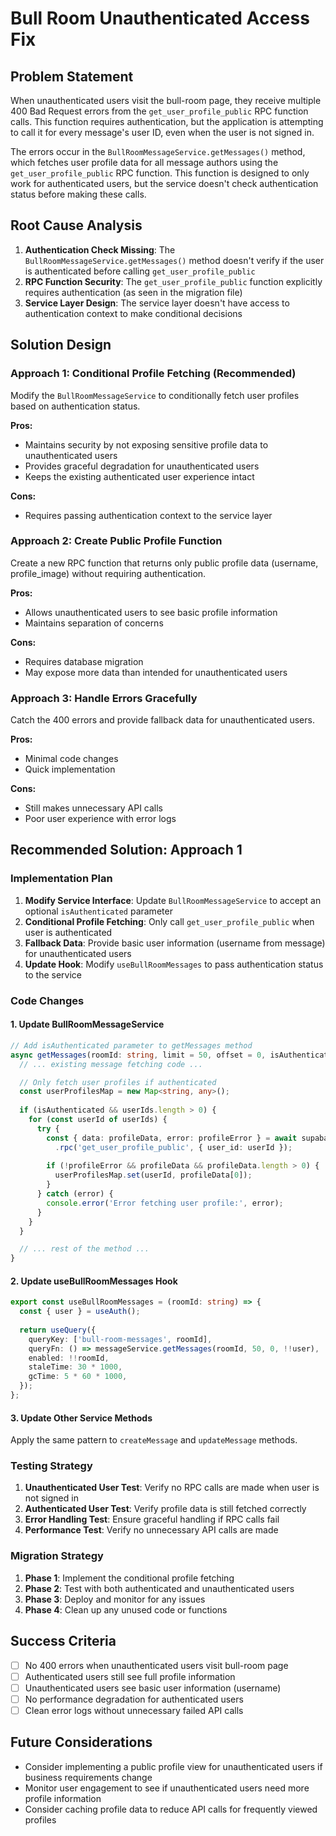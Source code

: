 # Bull Room Unauthenticated Access Fix

## Problem Statement

When unauthenticated users visit the bull-room page, they receive multiple 400 Bad Request errors from the `get_user_profile_public` RPC function calls. This function requires authentication, but the application is attempting to call it for every message's user ID, even when the user is not signed in.

The errors occur in the `BullRoomMessageService.getMessages()` method, which fetches user profile data for all message authors using the `get_user_profile_public` RPC function. This function is designed to only work for authenticated users, but the service doesn't check authentication status before making these calls.

## Root Cause Analysis

1. **Authentication Check Missing**: The `BullRoomMessageService.getMessages()` method doesn't verify if the user is authenticated before calling `get_user_profile_public`
2. **RPC Function Security**: The `get_user_profile_public` function explicitly requires authentication (as seen in the migration file)
3. **Service Layer Design**: The service layer doesn't have access to authentication context to make conditional decisions

## Solution Design

### Approach 1: Conditional Profile Fetching (Recommended)

Modify the `BullRoomMessageService` to conditionally fetch user profiles based on authentication status.

**Pros:**
- Maintains security by not exposing sensitive profile data to unauthenticated users
- Provides graceful degradation for unauthenticated users
- Keeps the existing authenticated user experience intact

**Cons:**
- Requires passing authentication context to the service layer

### Approach 2: Create Public Profile Function

Create a new RPC function that returns only public profile data (username, profile_image) without requiring authentication.

**Pros:**
- Allows unauthenticated users to see basic profile information
- Maintains separation of concerns

**Cons:**
- Requires database migration
- May expose more data than intended for unauthenticated users

### Approach 3: Handle Errors Gracefully

Catch the 400 errors and provide fallback data for unauthenticated users.

**Pros:**
- Minimal code changes
- Quick implementation

**Cons:**
- Still makes unnecessary API calls
- Poor user experience with error logs

## Recommended Solution: Approach 1

### Implementation Plan

1. **Modify Service Interface**: Update `BullRoomMessageService` to accept an optional `isAuthenticated` parameter
2. **Conditional Profile Fetching**: Only call `get_user_profile_public` when user is authenticated
3. **Fallback Data**: Provide basic user information (username from message) for unauthenticated users
4. **Update Hook**: Modify `useBullRoomMessages` to pass authentication status to the service

### Code Changes

#### 1. Update BullRoomMessageService

```typescript
// Add isAuthenticated parameter to getMessages method
async getMessages(roomId: string, limit = 50, offset = 0, isAuthenticated = false): Promise<BullRoomMessage[]> {
  // ... existing message fetching code ...

  // Only fetch user profiles if authenticated
  const userProfilesMap = new Map<string, any>();
  
  if (isAuthenticated && userIds.length > 0) {
    for (const userId of userIds) {
      try {
        const { data: profileData, error: profileError } = await supabase
          .rpc('get_user_profile_public', { user_id: userId });
        
        if (!profileError && profileData && profileData.length > 0) {
          userProfilesMap.set(userId, profileData[0]);
        }
      } catch (error) {
        console.error('Error fetching user profile:', error);
      }
    }
  }

  // ... rest of the method ...
}
```

#### 2. Update useBullRoomMessages Hook

```typescript
export const useBullRoomMessages = (roomId: string) => {
  const { user } = useAuth();
  
  return useQuery({
    queryKey: ['bull-room-messages', roomId],
    queryFn: () => messageService.getMessages(roomId, 50, 0, !!user),
    enabled: !!roomId,
    staleTime: 30 * 1000,
    gcTime: 5 * 60 * 1000,
  });
};
```

#### 3. Update Other Service Methods

Apply the same pattern to `createMessage` and `updateMessage` methods.

### Testing Strategy

1. **Unauthenticated User Test**: Verify no RPC calls are made when user is not signed in
2. **Authenticated User Test**: Verify profile data is still fetched correctly
3. **Error Handling Test**: Ensure graceful handling if RPC calls fail
4. **Performance Test**: Verify no unnecessary API calls are made

### Migration Strategy

1. **Phase 1**: Implement the conditional profile fetching
2. **Phase 2**: Test with both authenticated and unauthenticated users
3. **Phase 3**: Deploy and monitor for any issues
4. **Phase 4**: Clean up any unused code or functions

## Success Criteria

- [ ] No 400 errors when unauthenticated users visit bull-room page
- [ ] Authenticated users still see full profile information
- [ ] Unauthenticated users see basic user information (username)
- [ ] No performance degradation for authenticated users
- [ ] Clean error logs without unnecessary failed API calls

## Future Considerations

- Consider implementing a public profile view for unauthenticated users if business requirements change
- Monitor user engagement to see if unauthenticated users need more profile information
- Consider caching profile data to reduce API calls for frequently viewed profiles
